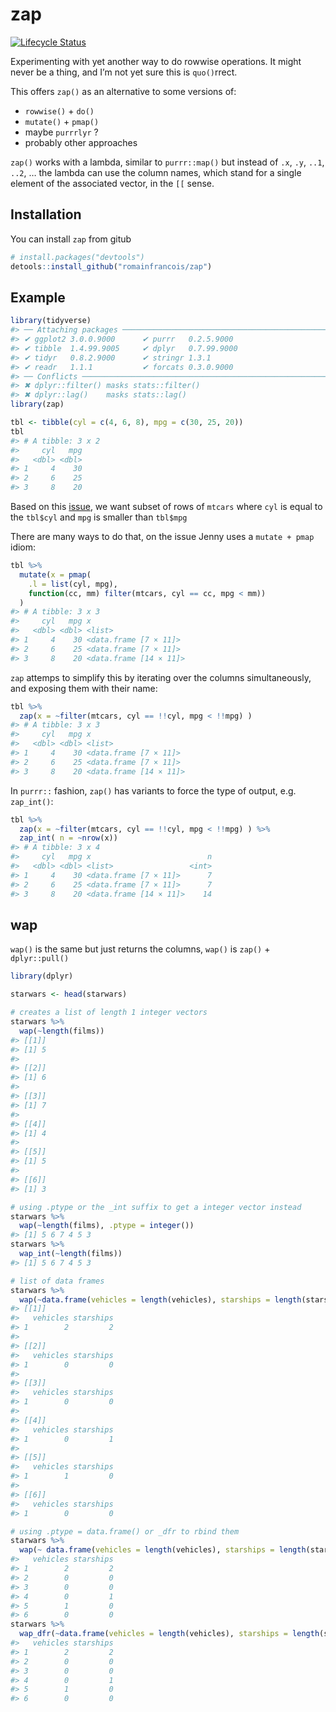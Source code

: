 
<!-- README.md is generated from README.Rmd. Please edit that file -->

# zap

[![Lifecycle
Status](https://img.shields.io/badge/lifecycle-experimental-blue.svg)](https://www.tidyverse.org/lifecycle/)

Experimenting with yet another way to do rowwise operations. It might
never be a thing, and I’m not yet sure this is `quo()`rrect.

This offers `zap()` as an alternative to some versions of:

  - `rowwise()` + `do()`
  - `mutate()` + `pmap()`
  - maybe `purrrlyr` ?
  - probably other approaches

`zap()` works with a lambda, similar to `purrr::map()` but instead of
`.x`, `.y`, `..1`, `..2`, … the lambda can use the column names, which
stand for a single element of the associated vector, in the `[[` sense.

## Installation

You can install `zap` from gitub

``` r
# install.packages("devtools")
detools::install_github("romainfrancois/zap")
```

## Example

``` r
library(tidyverse)
#> ── Attaching packages ───────────────────────────────────────────────────────────────────────────────────────── tidyverse 1.2.1 ──
#> ✔ ggplot2 3.0.0.9000      ✔ purrr   0.2.5.9000 
#> ✔ tibble  1.4.99.9005     ✔ dplyr   0.7.99.9000
#> ✔ tidyr   0.8.2.9000      ✔ stringr 1.3.1      
#> ✔ readr   1.1.1           ✔ forcats 0.3.0.9000
#> ── Conflicts ──────────────────────────────────────────────────────────────────────────────────────────── tidyverse_conflicts() ──
#> ✖ dplyr::filter() masks stats::filter()
#> ✖ dplyr::lag()    masks stats::lag()
library(zap)

tbl <- tibble(cyl = c(4, 6, 8), mpg = c(30, 25, 20)) 
tbl
#> # A tibble: 3 x 2
#>     cyl   mpg
#>   <dbl> <dbl>
#> 1     4    30
#> 2     6    25
#> 3     8    20
```

Based on this [issue](https://github.com/tidyverse/purrr/issues/280), we
want subset of rows of `mtcars` where `cyl` is equal to the `tbl$cyl`
and `mpg` is smaller than `tbl$mpg`

There are many ways to do that, on the issue Jenny uses a `mutate +
pmap` idiom:

``` r
tbl %>%
  mutate(x = pmap(
    .l = list(cyl, mpg),
    function(cc, mm) filter(mtcars, cyl == cc, mpg < mm))
  )
#> # A tibble: 3 x 3
#>     cyl   mpg x                     
#>   <dbl> <dbl> <list>                
#> 1     4    30 <data.frame [7 × 11]> 
#> 2     6    25 <data.frame [7 × 11]> 
#> 3     8    20 <data.frame [14 × 11]>
```

`zap` attemps to simplify this by iterating over the columns
simultaneously, and exposing them with their name:

``` r
tbl %>% 
  zap(x = ~filter(mtcars, cyl == !!cyl, mpg < !!mpg) )
#> # A tibble: 3 x 3
#>     cyl   mpg x                     
#>   <dbl> <dbl> <list>                
#> 1     4    30 <data.frame [7 × 11]> 
#> 2     6    25 <data.frame [7 × 11]> 
#> 3     8    20 <data.frame [14 × 11]>
```

In `purrr::` fashion, `zap()` has variants to force the type of output,
e.g. `zap_int()`:

``` r
tbl %>% 
  zap(x = ~filter(mtcars, cyl == !!cyl, mpg < !!mpg) ) %>% 
  zap_int( n = ~nrow(x))
#> # A tibble: 3 x 4
#>     cyl   mpg x                          n
#>   <dbl> <dbl> <list>                 <int>
#> 1     4    30 <data.frame [7 × 11]>      7
#> 2     6    25 <data.frame [7 × 11]>      7
#> 3     8    20 <data.frame [14 × 11]>    14
```

## wap

`wap()` is the same but just returns the columns, `wap()` is `zap()` +
`dplyr::pull()`

``` r
library(dplyr)

starwars <- head(starwars)

# creates a list of length 1 integer vectors
starwars %>% 
  wap(~length(films)) 
#> [[1]]
#> [1] 5
#> 
#> [[2]]
#> [1] 6
#> 
#> [[3]]
#> [1] 7
#> 
#> [[4]]
#> [1] 4
#> 
#> [[5]]
#> [1] 5
#> 
#> [[6]]
#> [1] 3

# using .ptype or the _int suffix to get a integer vector instead
starwars %>% 
  wap(~length(films), .ptype = integer())
#> [1] 5 6 7 4 5 3
starwars %>% 
  wap_int(~length(films))
#> [1] 5 6 7 4 5 3

# list of data frames
starwars %>% 
  wap(~data.frame(vehicles = length(vehicles), starships = length(starships)))
#> [[1]]
#>   vehicles starships
#> 1        2         2
#> 
#> [[2]]
#>   vehicles starships
#> 1        0         0
#> 
#> [[3]]
#>   vehicles starships
#> 1        0         0
#> 
#> [[4]]
#>   vehicles starships
#> 1        0         1
#> 
#> [[5]]
#>   vehicles starships
#> 1        1         0
#> 
#> [[6]]
#>   vehicles starships
#> 1        0         0

# using .ptype = data.frame() or _dfr to rbind them
starwars %>% 
  wap(~ data.frame(vehicles = length(vehicles), starships = length(starships)), .ptype = data.frame())
#>   vehicles starships
#> 1        2         2
#> 2        0         0
#> 3        0         0
#> 4        0         1
#> 5        1         0
#> 6        0         0
starwars %>% 
  wap_dfr(~data.frame(vehicles = length(vehicles), starships = length(starships)))
#>   vehicles starships
#> 1        2         2
#> 2        0         0
#> 3        0         0
#> 4        0         1
#> 5        1         0
#> 6        0         0
```

